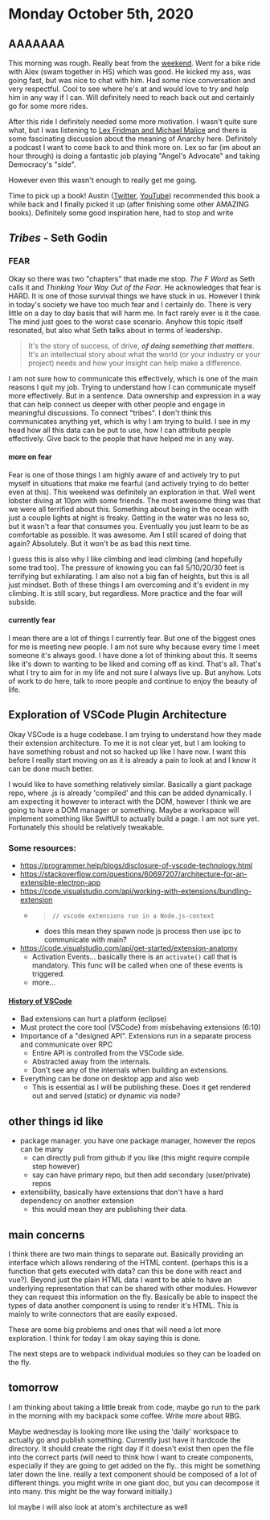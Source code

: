 # Monday October 5th, 2020

## AAAAAAA
This morning was rough. Really beat from the [weekend](https://daily.cjpais.com/day/oct2_2020/https://daily.cjpais.com/day/oct2_2020/). Went for a bike ride with Alex (swam together in HS) which was good. He kicked my ass, was going fast, but was nice to chat with him. Had some nice conversation and very respectful. Cool to see where he's at and would love to try and help him in any way if I can. Will definitely need to reach back out and certainly go for some more rides.

After this ride I definitely needed some more motivation. I wasn't quite sure what, but I was listening to [Lex Fridman and Michael Malice](https://www.youtube.com/watch?v=BIk1zUy8ehU) and there is some fascinating discussion about the meaning of Anarchy here. Definitely a podcast I want to come back to and think more on. Lex so far (im about an hour through) is doing a fantastic job playing "Angel's Advocate" and taking Democracy's "side".

However even this wasn't enough to really get me going. 

Time to pick up a book! Austin ([Twitter](https://twitter.com/AustinTakeda), [YouTube](https://www.youtube.com/channel/UCcgdt0edaWlKEpUwPtXCrhg)) recommended this book a while back and I finally picked it up (after finishing some other AMAZING books). Definitely some good inspiration here, had to stop and write

## *Tribes* - Seth Godin

### FEAR

Okay so there was two "chapters" that made me stop. *The F Word* as Seth calls it and *Thinking Your Way Out of the Fear*. He acknowledges that fear is HARD. It is one of those survival things we have stuck in us. However I think in today's society we have too much fear and I certainly do. There is very little on a day to day basis that will harm me. In fact rarely ever is it the case. The mind just goes to the worst case scenario. Anyhow this topic itself resonated, but also what Seth talks about in terms of leadership. 

> It's the story of success, of drive, ***of doing something that matters***. It's an intellectual story about what the world (or your industry or your project) needs and how your insight can help make a difference.

I am not sure how to communicate this effectively, which is one of the main reasons I quit my job. Trying to understand how I can communicate myself more effectively. But in a sentence. Data ownership and expression in a way that can help connect us deeper with other people and engage in meaningful discussions. To connect "tribes". I don't think this communicates anything yet, which is why I am trying to build. I see in my head how all this data can be put to use, how I can attribute people effectively. Give back to the people that have helped me in any way. 

#### more on fear

Fear is one of those things I am highly aware of and actively try to put myself in situations that make me fearful (and actively trying to do better even at this). This weekend was definitely an exploration in that. Well went lobster diving at 10pm with some friends. The most awesome thing was that we were all terrified about this. Something about being in the ocean with just a couple lights at night is freaky. Getting in the water was no less so, but it wasn't a fear that consumes you. Eventually you just learn to be as comfortable as possible. It was awesome. Am I still scared of doing that again? Absolutely. But it won't be as bad this next time.

I guess this is also why I like climbing and lead climbing (and hopefully some trad too). The pressure of knowing you can fall 5/10/20/30 feet is terrifying but exhilarating. I am also not a big fan of heights, but this is all just mindset. Both of these things I am overcoming and it's evident in my climbing. It is still scary, but regardless. More practice and the fear will subside.

#### currently fear

I mean there are a lot of things I currently fear. But one of the biggest ones for me is meeting new people. I am not sure why because every time I meet someone it's always good. I have done a lot of thinking about this. It seems like it's down to wanting to be liked and coming off as kind. That's all. That's what I try to aim for in my life and not sure I always live up. But anyhow. Lots of work to do here, talk to more people and continue to enjoy the beauty of life.

## Exploration of VSCode Plugin Architecture

Okay VSCode is a huge codebase. I am trying to understand how they made their extension architecture. To me it is not clear yet, but I am looking to have something robust and not so hacked up like I have now. I want this before I really start moving on as it is already a pain to look at and I know it can be done much better. 

I would like to have something relatively similar. Basically a giant package repo, where .js is already 'compiled' and this can be added dynamically. I am expecting it however to interact with the DOM, however I think we are going to have a DOM manager or something. Maybe a workspace will implement something like SwiftUI to actually build a page. I am not sure yet. Fortunately this should be relatively tweakable.

### Some resources:
* <https://programmer.help/blogs/disclosure-of-vscode-technology.html>
* <https://stackoverflow.com/questions/60697207/architecture-for-an-extensible-electron-app>
* <https://code.visualstudio.com/api/working-with-extensions/bundling-extension>
  * > `// vscode extensions run in a Node.js-context`
    * does this mean they spawn node js process then use ipc to communicate with main?
* <https://code.visualstudio.com/api/get-started/extension-anatomy>
  * Activation Events... basically there is an `activate()` call that is mandatory. This func will be called when one of these events is triggered.
  * more...


#### [History of VSCode](https://www.youtube.com/watch?v=Tw8l0WzQxmY)
* Bad extensions can hurt a platform (eclipse)
* Must protect the core tool (VSCode) from misbehaving extensions (6:10)
* Importance of a "designed API". Extensions run in a separate process and communicate over RPC
  * Entire API is controlled from the VSCode side. 
  * Abstracted away from the internals. 
  * Don't see any of the internals when building an extensions.
* Everything can be done on desktop app and also web
  * This is essential as I will be publishing these. Does it get rendered out and served (static) or dynamic via node?


## other things id like

* package manager. you have one package manager, however the repos can be many
  * can directly pull from github if you like (this might require compile step however)
  * say can have primary repo, but then add secondary (user/private) repos
* extensibility, basically have extensions that don't have a hard dependency on another extension
  * this would mean they are publishing their data.

## main concerns

I think there are two main things to separate out. Basically providing an interface which allows rendering of the HTML content. (perhaps this is a function that gets executed with data? can this be done with react and vue?). Beyond just the plain HTML data I want to be able to have an underlying representation that can be shared with other modules. However they can request this information on the fly. Basically be able to inspect the types of data another component is using to render it's HTML. This is mainly to write connectors that are easily exposed.

These are some big problems and ones that will need a lot more exploration. I think for today I am okay saying this is done.

The next steps are to webpack individual modules so they can be loaded on the fly. 

## tomorrow

I am thinking about taking a little break from code, maybe go run to the park in the morning with my backpack some coffee. Write more about RBG.

Maybe wednesday is looking more like using the 'daily' workspace to actually go and publish something. Currently just have it hardcode the directory. It should create the right day if it doesn't exist then open the file into the correct parts (will need to think how I want to create components, especially if they are going to get added on the fly.. this might be something later down the line. really a text component should be composed of a lot of different things. you might write in one giant doc, but you can decompose it into many. this might be the way forward initially.)

lol maybe i will also look at atom's architecture as well